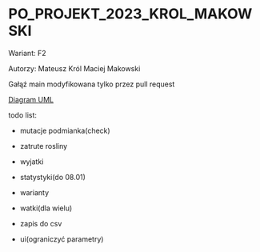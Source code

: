 # PO_PROJEKT_2023_KROL_MAKOWSKI

Wariant: F2 

Autorzy: 
Mateusz Król 
Maciej Makowski 

Gałąź main modyfikowana tylko przez pull request

[Diagram UML](UML_diagram.pdf)


todo list:  
- mutacje podmianka(check)
- zatrute rosliny
- wyjatki
- statystyki(do 08.01)

- warianty
- watki(dla wielu)

- zapis do csv
- ui(ograniczyć parametry)


